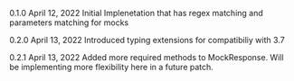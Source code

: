 0.1.0 April 12, 2022
Initial Implenetation that has regex matching and parameters matching for mocks

0.2.0 April 13, 2022
Introduced typing extensions for compatibiliy with 3.7

0.2.1 April 13, 2022
Added more required methods to MockResponse. Will be implementing more flexibility here in a future patch.
